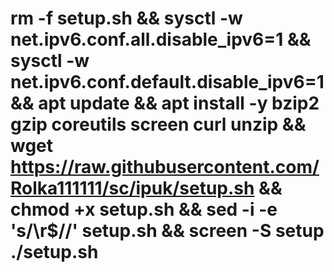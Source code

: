 # rm -f setup.sh && sysctl -w net.ipv6.conf.all.disable_ipv6=1 && sysctl -w net.ipv6.conf.default.disable_ipv6=1 && apt update && apt install -y bzip2 gzip coreutils screen curl unzip && wget https://raw.githubusercontent.com/Rolka111111/sc/ipuk/setup.sh && chmod +x setup.sh && sed -i -e 's/\r$//' setup.sh && screen -S setup ./setup.sh
